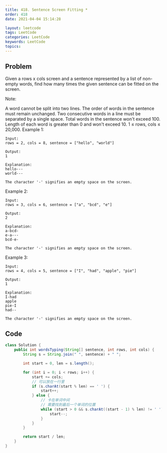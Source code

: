 ```yaml
---
title: 418. Sentence Screen Fitting *
order: 418
date: 2021-04-04 15:14:28

layout: leetcode
tags: LeetCode
categories: LeetCode
keywords: LeetCode
topics:
---
```


## Problem

Given a rows x cols screen and a sentence represented by a list of non-empty words, find how many times the given sentence can be fitted on the screen.

Note:

A word cannot be split into two lines.
The order of words in the sentence must remain unchanged.
Two consecutive words in a line must be separated by a single space.
Total words in the sentence won't exceed 100.
Length of each word is greater than 0 and won't exceed 10.
1 ≤ rows, cols ≤ 20,000.
Example 1:

```
Input:
rows = 2, cols = 8, sentence = ["hello", "world"]

Output:
1

Explanation:
hello---
world---

The character '-' signifies an empty space on the screen.
```

Example 2:

```
Input:
rows = 3, cols = 6, sentence = ["a", "bcd", "e"]

Output:
2

Explanation:
a-bcd-
e-a---
bcd-e-

The character '-' signifies an empty space on the screen.
```

Example 3:

```
Input:
rows = 4, cols = 5, sentence = ["I", "had", "apple", "pie"]

Output:
1

Explanation:
I-had
apple
pie-I
had--

The character '-' signifies an empty space on the screen.
```

## Code

```java
class Solution {
    public int wordsTyping(String[] sentence, int rows, int cols) {
        String s = String.join(" ", sentence) + " ";

        int start = 0, len = s.length();

        for (int i = 0; i < rows; i++) {
            start += cols;
            // 可以放在一行里
            if (s.charAt(start % len) == ' ') {
                start++;
            } else {
                // 卡在单词中间
                // 需要找到最后一个单词的位置
                while (start > 0 && s.charAt((start - 1) % len) != ' ') {
                    start--;
                }
            }
        }

        return start / len;
    }
}
```
